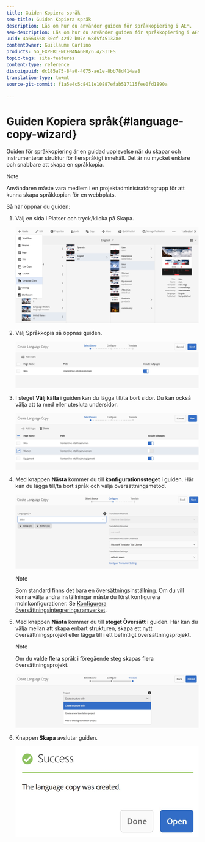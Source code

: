 ```yaml
---
title: Guiden Kopiera språk
seo-title: Guiden Kopiera språk
description: Läs om hur du använder guiden för språkkopiering i AEM.
seo-description: Läs om hur du använder guiden för språkkopiering i AEM.
uuid: 4a664568-30cf-42d2-b07e-68d5f451328e
contentOwner: Guillaume Carlino
products: SG_EXPERIENCEMANAGER/6.4/SITES
topic-tags: site-features
content-type: reference
discoiquuid: dc185a75-84a0-4075-ae1e-8bb78d414aa8
translation-type: tm+mt
source-git-commit: f1a5e4c5c8411e10887efab517115fee0fd1890a

---
```



# Guiden Kopiera språk{#language-copy-wizard}

Guiden för språkkopiering är en guidad upplevelse när du skapar och instrumenterar struktur för flerspråkigt innehåll. Det är nu mycket enklare och snabbare att skapa en språkkopia.

>[!NOTE]
>
>Användaren måste vara medlem i en projektadministratörsgrupp för att kunna skapa språkkopian för en webbplats.

Så här öppnar du guiden:

1. Välj en sida i Platser och tryck/klicka på Skapa.

   ![chlimage_1-48](assets/chlimage_1-48.jpeg)

1. Välj Språkkopia så öppnas guiden.

   ![chlimage_1-49](assets/chlimage_1-49.jpeg)

1. I steget **Välj källa** i guiden kan du lägga till/ta bort sidor. Du kan också välja att ta med eller utesluta undersidor.

   ![chlimage_1-50](assets/chlimage_1-50.jpeg)

1. Med knappen **Nästa** kommer du till **konfigurationssteget** i guiden. Här kan du lägga till/ta bort språk och välja översättningsmetod.

   ![chlimage_1-51](assets/chlimage_1-51.jpeg)

   >[!NOTE]
   >
   >Som standard finns det bara en översättningsinställning. Om du vill kunna välja andra inställningar måste du först konfigurera molnkonfigurationer. Se [Konfigurera översättningsintegreringsramverket](/help/sites-administering/tc-tic.md).

1. Med knappen **Nästa** kommer du till **steget Översätt** i guiden. Här kan du välja mellan att skapa enbart strukturen, skapa ett nytt översättningsprojekt eller lägga till i ett befintligt översättningsprojekt.

   >[!NOTE]
   >
   >Om du valde flera språk i föregående steg skapas flera översättningsprojekt.

   ![chlimage_1-52](assets/chlimage_1-52.jpeg)

1. Knappen **Skapa** avslutar guiden.

   ![chlimage_1-53](assets/chlimage_1-53.jpeg)

